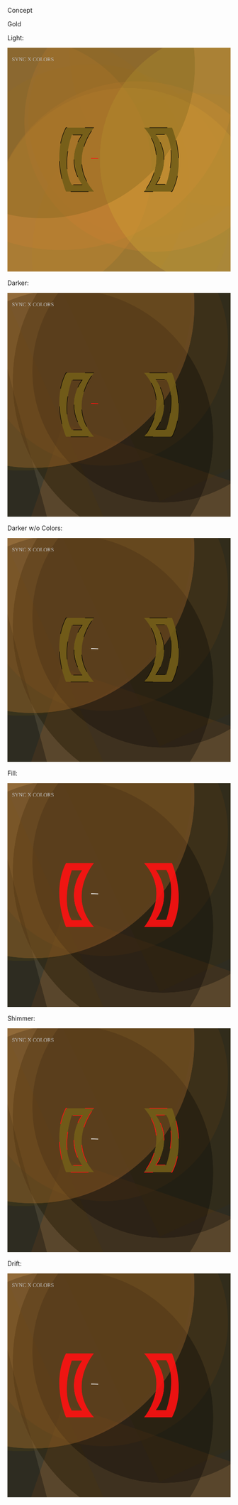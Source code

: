 
Concept

Gold

Light:

![](gold_concept.svg)

Darker:

![](gold_concept_darker.svg)

Darker w/o Colors:

![](gold_concept_dark_nocolors2.svg)

Fill:

![](gold_concept_color_fill.svg)

Shimmer:

![](gold_dark_colors_shimmer.svg)

Drift:

![](gold_dark_color_drift.svg)
